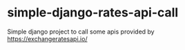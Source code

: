 # simple-django-rates-api-call
Simple django project to call some apis provided by https://exchangeratesapi.io/ 
